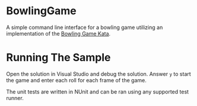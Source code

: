 # BowlingGame
A simple command line interface for a bowling game utilizing an implementation of the [Bowling Game Kata](http://codingdojo.org/kata/Bowling/).

# Running The Sample
Open the solution in Visual Studio and debug the solution. Answer `y` to start the game and enter each roll for each frame of the game.

The unit tests are written in NUnit and can be ran using any supported test runner.